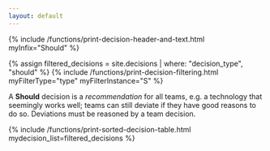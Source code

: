 ```yaml
---
layout: default
---
```


{% include /functions/print-decision-header-and-text.html myInfix="Should" %}

{% assign filtered_decisions = site.decisions | where: "decision_type", "should" %}
{% include /functions/print-decision-filtering.html myFilterType="type" myFilterInstance="S" %}

<p>A <b>Should</b> decision is a <i>recommendation</i> for all teams, e.g. a technology that seemingly works well; 
teams can still deviate if they have good reasons to do so. Deviations must be reasoned by a team decision.</p>

{% include /functions/print-sorted-decision-table.html mydecision_list=filtered_decisions %}

